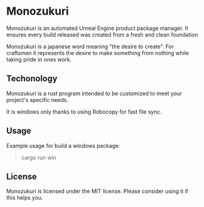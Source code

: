 # Monozukuri

Monozukuri is an automated Unreal Engine product package manager. It ensures every build released was created from a fresh and clean foundation

Monozukuri is a japanese word meaning "the desire to create". For craftsmen it represents the desire
to make something from nothing while taking pride in ones work.


## Techonology

Monozukuri is a rust program intended to be customized to meet your project's specific needs.

It is windows only thanks to using Robocopy for fast file sync.

## Usage

Example usage for build a windows package:

> cargo run win


## License

Monozukuri is licensed under the MIT license. Please consider using it if this helps you.
